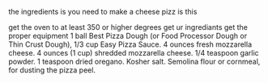 the ingredients is you need to make a cheese pizz is this

get the oven to at least 350 or higher degrees
get ur ingrediants
get the proper equipment
1 ball Best Pizza Dough (or Food Processor Dough or Thin Crust Dough),
1/3 cup Easy Pizza Sauce.
4 ounces fresh mozzarella cheese.
4 ounces (1 cup) shredded mozzarella cheese.
1/4 teaspoon garlic powder.
1 teaspoon dried oregano.
Kosher salt.
Semolina flour or cornmeal, for dusting the pizza peel.